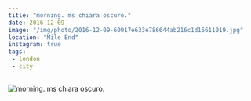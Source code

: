 ```yaml
---
title: "morning. ms chiara oscuro."
date: 2016-12-09
image: "/img/photo/2016-12-09-60917e633e786644ab216c1d15611019.jpg"
location: "Mile End"
instagram: true
tags:
 - london
 - city
---
```


![morning. ms chiara oscuro.](/img/photo/2016-12-09-60917e633e786644ab216c1d15611019.jpg)
